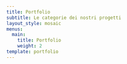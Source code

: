 ```yaml
---
title: Portfolio
subtitle: Le categorie dei nostri progetti
layout_style: mosaic
menus:
  main:
    title: Portfolio
    weight: 2
template: portfolio
---
```


